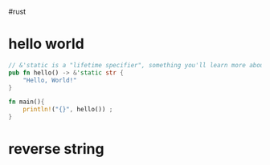 #rust  

# hello world
```rust
// &'static is a "lifetime specifier", something you'll learn more about later
pub fn hello() -> &'static str {
    "Hello, World!"
}

fn main(){
    println!("{}", hello()) ;
}
```


# reverse string






















